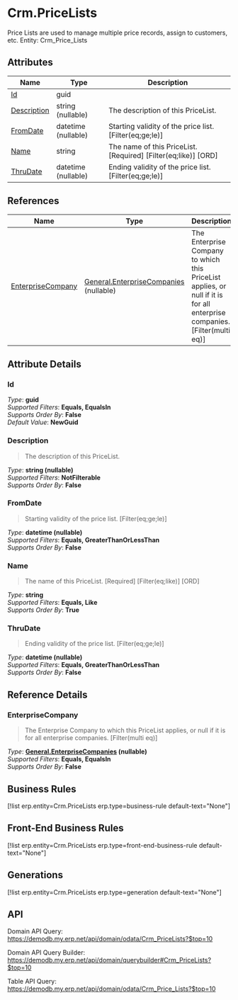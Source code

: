 # Crm.PriceLists

Price Lists are used to manage multiple price records, assign to customers, etc. Entity: Crm_Price_Lists

## Attributes

| Name | Type | Description |
| ---- | ---- | --- |
| [Id](Crm.PriceLists.md#Id) | guid |  
| [Description](Crm.PriceLists.md#Description) | string (nullable) | The description of this PriceList. 
| [FromDate](Crm.PriceLists.md#FromDate) | datetime (nullable) | Starting validity of the price list. [Filter(eq;ge;le)] 
| [Name](Crm.PriceLists.md#Name) | string | The name of this PriceList. [Required] [Filter(eq;like)] [ORD] 
| [ThruDate](Crm.PriceLists.md#ThruDate) | datetime (nullable) | Ending validity of the price list. [Filter(eq;ge;le)] 

## References

| Name | Type | Description |
| ---- | ---- | --- |
| [EnterpriseCompany](Crm.PriceLists.md#EnterpriseCompany) | [General.EnterpriseCompanies](General.EnterpriseCompanies.md) (nullable) | The Enterprise Company to which this PriceList applies, or null if it is for all enterprise companies. [Filter(multi eq)] |


## Attribute Details

### Id

_Type_: **guid**  
_Supported Filters_: **Equals, EqualsIn**  
_Supports Order By_: **False**  
_Default Value_: **NewGuid**  

### Description

> The description of this PriceList.

_Type_: **string (nullable)**  
_Supported Filters_: **NotFilterable**  
_Supports Order By_: **False**  

### FromDate

> Starting validity of the price list. [Filter(eq;ge;le)]

_Type_: **datetime (nullable)**  
_Supported Filters_: **Equals, GreaterThanOrLessThan**  
_Supports Order By_: **False**  

### Name

> The name of this PriceList. [Required] [Filter(eq;like)] [ORD]

_Type_: **string**  
_Supported Filters_: **Equals, Like**  
_Supports Order By_: **True**  

### ThruDate

> Ending validity of the price list. [Filter(eq;ge;le)]

_Type_: **datetime (nullable)**  
_Supported Filters_: **Equals, GreaterThanOrLessThan**  
_Supports Order By_: **False**  


## Reference Details

### EnterpriseCompany

> The Enterprise Company to which this PriceList applies, or null if it is for all enterprise companies. [Filter(multi eq)]

_Type_: **[General.EnterpriseCompanies](General.EnterpriseCompanies.md) (nullable)**  
_Supported Filters_: **Equals, EqualsIn**  
_Supports Order By_: **False**  



## Business Rules

[!list erp.entity=Crm.PriceLists erp.type=business-rule default-text="None"]

## Front-End Business Rules

[!list erp.entity=Crm.PriceLists erp.type=front-end-business-rule default-text="None"]

## Generations

[!list erp.entity=Crm.PriceLists erp.type=generation default-text="None"]

## API

Domain API Query:
<https://demodb.my.erp.net/api/domain/odata/Crm_PriceLists?$top=10>

Domain API Query Builder:
<https://demodb.my.erp.net/api/domain/querybuilder#Crm_PriceLists?$top=10>

Table API Query:
<https://demodb.my.erp.net/api/domain/odata/Crm_Price_Lists?$top=10>

